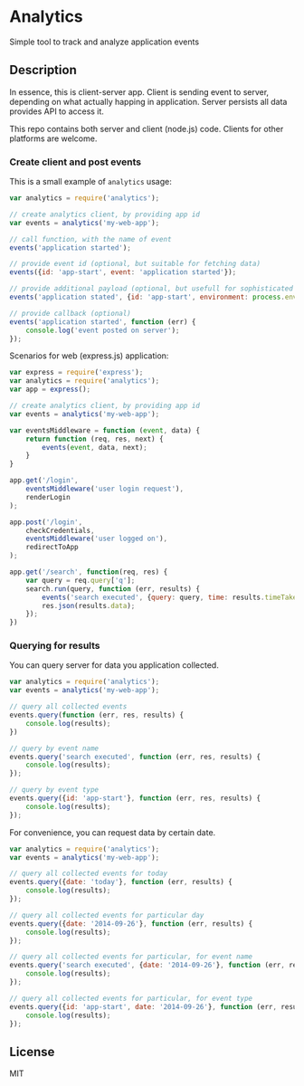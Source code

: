# Analytics

Simple tool to track and analyze application events

## Description

In essence, this is client-server app. Client is sending event to server, depending on what actually happing in application. Server persists all data provides API to access it.

This repo contains both server and client (node.js) code. Clients for other platforms are welcome.

### Create client and post events

This is a small example of `analytics` usage:

```js
var analytics = require('analytics');

// create analytics client, by providing app id
var events = analytics('my-web-app');

// call function, with the name of event
events('application started');

// provide event id (optional, but suitable for fetching data)
events({id: 'app-start', event: 'application started'});

// provide additional payload (optional, but usefull for sophisticated analysis)
events('application stated', {id: 'app-start', environment: process.env.NODE_ENV});

// provide callback (optional)
events('application started', function (err) {
	console.log('event posted on server');
});
```

Scenarios for web (express.js) application:

```js
var express = require('express');
var analytics = require('analytics');
var app = express();

// create analytics client, by providing app id
var events = analytics('my-web-app');

var eventsMiddleware = function (event, data) {
	return function (req, res, next) {
		events(event, data, next);
	}
}

app.get('/login',
	eventsMiddleware('user login request'),
	renderLogin
);

app.post('/login',
	checkCredentials,
	eventsMiddleware('user logged on'),
	redirectToApp
);

app.get('/search', function(req, res) {
	var query = req.query['q'];
	search.run(query, function (err, results) {
		events('search executed', {query: query, time: results.timeTakes});
		res.json(results.data);
	});
})
```

### Querying for results

You can query server for data you application collected.

```js
var analytics = require('analytics');
var events = analytics('my-web-app');

// query all collected events
events.query(function (err, res, results) {
	console.log(results);
})

// query by event name
events.query('search executed', function (err, res, results) {
	console.log(results);
});

// query by event type
events.query({id: 'app-start'}, function (err, res, results) {
	console.log(results);
});
```

For convenience, you can request data by certain date.

```js
var analytics = require('analytics');
var events = analytics('my-web-app');

// query all collected events for today
events.query({date: 'today'}, function (err, results) {
	console.log(results);
});

// query all collected events for particular day
events.query({date: '2014-09-26'}, function (err, results) {
	console.log(results);
});

// query all collected events for particular, for event name
events.query('search executed', {date: '2014-09-26'}, function (err, results) {
	console.log(results);
});

// query all collected events for particular, for event type
events.query({id: 'app-start', date: '2014-09-26'}, function (err, results) {
	console.log(results);
});
```

## License

MIT
